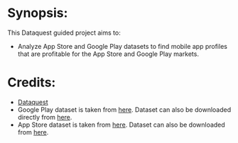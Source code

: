 # Synopsis:
This Dataquest guided project aims to:
* Analyze App Store and Google Play datasets to find mobile app profiles that are profitable for the App Store and Google Play markets.

# Credits:
* [Dataquest](https://www.dataquest.io/)
* Google Play dataset is taken from [here](https://www.kaggle.com/lava18/google-play-store-apps). Dataset can also be downloaded directly from [here](https://dq-content.s3.amazonaws.com/350/googleplaystore.csv).
* App Store dataset is taken from [here](https://www.kaggle.com/ramamet4/app-store-apple-data-set-10k-apps). Dataset can also be downloaded from [here](https://dq-content.s3.amazonaws.com/350/AppleStore.csv).
